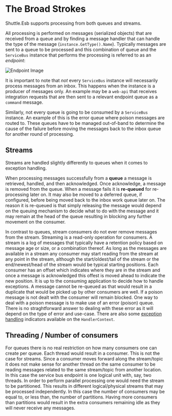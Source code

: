# The Broad Strokes

Shuttle.Esb supports processing from both queues and streams.

All processing is performed on messages (serialized objects) that are received from a queue and by finding a message handler that can handle the type of the message (`instance.GetType().Name`).  Typically messages are sent to a queue to be processed and this combination of queue and the `ServiceBus` instance that performs the processing is referred to as an *endpoint*:

![Endpoint Image](/images/endpoint.png)

It is important to note that *not* every `ServiceBus` instance will necessarily process messages from an inbox.  This happens when the instance is a producer of messages only.  An example may be a `web-api` that receives integration requests that are then sent to a relevant endpoint queue as a `command` message.

Similarly, not every queue is going to be consumed by a `ServiceBus` instance.  An example of this is the error queue where poison messages are routed to.  These queues have to be managed out-of-band to determine the cause of the failure before moving the messages back to the inbox queue for another round of processing.

## Streams

Streams are handled slightly differently to queues when it comes to exception handling.

When processing messages successfully from a **queue** a message is retrieved, handled, and then acknowledged.  Once acknowledge, a message is removed from the queue.  When a message fails it is **re-queued** for re-processing later on.  It may also be moved to a deferred queue, if configured, before being moved back to the inbox work queue later on.  The reason it is re-queued is that simply releasing the message would depend on the queuing mechanism to decide what to do with the message and it may remain at the head of the queue resulting in blocking any further movement on the consumer.

In contrast to queues, stream consumers do not ever remove messages from the stream.  Streaming is a read-only operation for consumers.  A stream is a log of messages that typically have a retention policy based on message age or size, or a combination thereof.  As long as the messages are available in a stream any consumer may start reading from the stream at any point in the stream, although the start/oldest/tail of the stream or the end/newest/head of the stream would be typical starting positions.  Each consumer has an offset which indicates where they are in the stream and once a message is acknowledged this offest is moved ahead to indicate the new position.  It is up to the consuming application to decide how to handle exceptions.  A message cannot be re-queued as that would result in a duplicate that would be picked up by other consumers are well.  If a poison message is not dealt with the consumer will remain blocked.  One way to deal with a poison message is to make use of an error (poison) queue.  There is no straghtforward answer to dealing with these error as it will depend on the type of error and use-case.  There are also some [exception handling](/shuttle-esb/guide/essentials/exception-handling) indicators available on the `HandlerContext`.

## Threading / Number of consumers

For queues there is no real restriction on how many consumers one can create per queue.  Each thread would result in a consumer.  This is not the case for streams.  Since a consumer moves forward along the stream/topic it does not make sense for another thread on the same consumer to be reading messages related to the same stream/topic from another location.  In this case the service bus endpoint is one logical unit with, say, two threads.  In order to perform parallel processing one would need the stream to be partitioned.  This results in different logical/physical streams that may be processed independently.  In this case the number of consumers may be equal to, or less than, the number of partitions.  Having more consumers than partitions would result in the extra consumers remaining idle as they will never receive any messages.